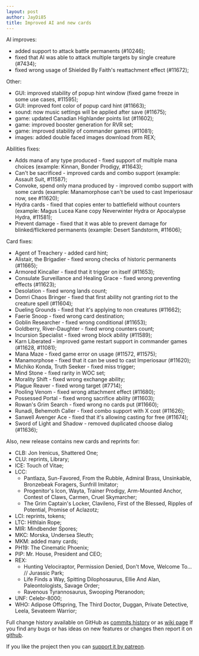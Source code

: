 ```yaml
---
layout: post
author: JayDi85
title: Improved AI and new cards
---
```


AI improves:
* added support to attack battle permanents (#10246);
* fixed that AI was able to attack multiple targets by single creature (#7434);
* fixed wrong usage of Shielded By Faith's reattachment effect (#11672);

Other:
* GUI: improved stability of popup hint window (fixed game freeze in some use cases, #11595);
* GUI: improved font color of popup card hint (#11663);
* sound: now music settings will be applied after save (#11675);
* game: updated Canadian Highlander points list (#11602);
* game: improved booster generation for RVR set;
* game: improved stability of commander games (#11081);
* images: added double faced images download from REX;

Abilities fixes:
* Adds mana of any type produced - fixed support of multiple mana choices (example: Kinnan, Bonder Prodigy, #11643);
* Can't be sacrificed - improved cards and combo support (example: Assault Suit, #11587);
* Convoke, spend only mana produced by - improved combo support with some cards (example: Manamorphose can't be used to cast Imperiosaur now, see #11620);
* Hydra cards - fixed that copies enter to battlefield without counters (example: Magus Lucea Kane copy Neverwinter Hydra or Apocalypse Hydra, #11581);
* Prevent damage - fixed that it was able to prevent damage for blinked/flickered permanents (example: Desert Sandstorm, #11606);

Card fixes:
* Agent of Treachery - added card hint;
* Alistair, the Brigadier - fixed wrong checks of historic permanents (#11665);
* Armored Kincaller - fixed that it trigger on itself (#11653);
* Consulate Surveillance and Healing Grace - fixed wrong preventing effects (#11623);
* Desolation - fixed wrong lands count;
* Domri Chaos Bringer - fixed that first ability not granting riot to the creature spell (#11604);
* Dueling Grounds - fixed that it's applying to non creatures (#11662);
* Faerie Snoop - fixed wrong card destination;
* Goblin Researcher - fixed wrong conditional (#11653);
* Goldberry, River-Daughter - fixed wrong counters count;
* Incursion Specialist - fixed wrong block ability (#11589);
* Karn Liberated - improved game restart support in commander games (#11628, #11081);
* Mana Maze - fixed game error on usage (#11572, #11575);
* Manamorphose - fixed that it can be used to cast Imperiosaur (#11620);
* Michiko Konda, Truth Seeker - fixed miss trigger;
* Mind Stone - fixed rarity in WOC set;
* Morality Shift - fixed wrong exchange ability;
* Plague Reaver - fixed wrong target (#7714);
* Pooling Venom - fixed wrong attachment effect (#11680);
* Possessed Portal - fixed wrong sacrifice ability (#11603);
* Rowan's Grim Search - fixed wrong no cards put (#11660);
* Runadi, Behemoth Caller - fixed combo support with X cost (#11626);
* Sanwell Avenger Ace - fixed that it's allowing casting for free (#11674);
* Sword of Light and Shadow - removed duplicated choose dialog (#11636);

Also, new release contains new cards and reprints for:
* CLB: Jon Irenicus, Shattered One;
* CLU: reprints, Library;
* ICE: Touch of Vitae;
* LCC:
  * Pantlaza, Sun-Favored, From the Rubble, Admiral Brass, Unsinkable, Bronzebeak Foragers, Sunfrill Imitator;
  * Progenitor's Icon, Wayta, Trainer Prodigy, Arm-Mounted Anchor, Contest of Claws, Carmen, Cruel Skymarcher;
  * The Grim Captain's Locker, Clavileno, First of the Blessed, Ripples of Potential, Promise of Aclazotz;
* LCI: reprints, tokens;
* LTC: Hithlain Rope;
* MIR: Mindbender Spores;
* MKC: Morska, Undersea Sleuth;
* MKM: added many cards;
* PH19: The Cinematic Phoenix;
* PIP: Mr. House, President and CEO;
* REX:
  * Hunting Velociraptor, Permission Denied, Don't Move, Welcome To... // Jurassic Park;
  * Life Finds a Way, Spitting Dilophosaurus, Ellie And Alan, Paleontologists, Savage Order;
  * Ravenous Tyrannosaurus, Swooping Pteranodon;
* UNF: Celebr-8000;
* WHO: Adipose Offspring, The Third Doctor, Duggan, Private Detective, Leela, Sevateem Warrior;

Full change history available on GitHub as [commits history](https://github.com/magefree/mage/commits/) 
or as [wiki page](https://github.com/magefree/mage/wiki/Release-changes)
If you find any bugs or has ideas on new features or changes then report it on [github](https://github.com/magefree/mage/issues).

If you like the project then you can [support it by patreon](http://xmage.today/#donate).